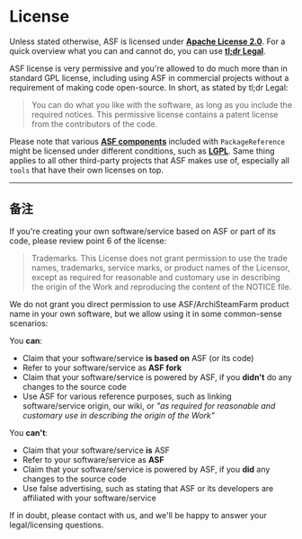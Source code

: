 # License

Unless stated otherwise, ASF is licensed under **[Apache License 2.0](https://raw.githubusercontent.com/JustArchi/ArchiSteamFarm/master/LICENSE-2.0.txt)**. For a quick overview what you can and cannot do, you can use **[tl;dr Legal](https://tldrlegal.com/license/apache-license-2.0-(apache-2.0))**.

ASF license is very permissive and you're allowed to do much more than in standard GPL license, including using ASF in commercial projects without a requirement of making code open-source. In short, as stated by tl;dr Legal:

> You can do what you like with the software, as long as you include the required notices. This permissive license contains a patent license from the contributors of the code.

Please note that various **[ASF components](https://github.com/JustArchi/ArchiSteamFarm/blob/master/ArchiSteamFarm/ArchiSteamFarm.csproj)** included with `PackageReference` might be licensed under different conditions, such as **[LGPL](https://tldrlegal.com/license/gnu-lesser-general-public-license-v3-(lgpl-3))**. Same thing applies to all other third-party projects that ASF makes use of, especially all `tools` that have their own licenses on top.

* * *

## 备注

If you're creating your own software/service based on ASF or part of its code, please review point 6 of the license:

> Trademarks. This License does not grant permission to use the trade names, trademarks, service marks, or product names of the Licensor, except as required for reasonable and customary use in describing the origin of the Work and reproducing the content of the NOTICE file.

We do not grant you direct permission to use ASF/ArchiSteamFarm product name in your own software, but we allow using it in some common-sense scenarios:

You **can**:

- Claim that your software/service **is based on** ASF (or its code)
- Refer to your software/service as **ASF fork**
- Claim that your software/service is powered by ASF, if you **didn't** do any changes to the source code
- Use ASF for various reference purposes, such as linking software/service origin, our wiki, or *"as required for reasonable and customary use in describing the origin of the Work"*

You **can't**:

- Claim that your software/service **is** ASF
- Refer to your software/service as **ASF**
- Claim that your software/service is powered by ASF, if you **did** any changes to the source code
- Use false advertising, such as stating that ASF or its developers are affiliated with your software/service

If in doubt, please contact with us, and we'll be happy to answer your legal/licensing questions.